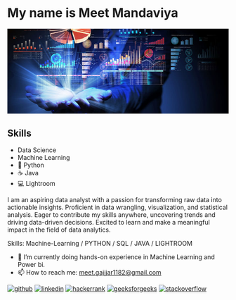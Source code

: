 # My name is Meet Mandaviya
<!-- #### Coding and Analysis -->
![Coding and Analysis](https://github.com/Meet-Mandaviya/Meet-Mandaviya/blob/66d6f6bbd0ff2ce865f03865f8bda34556ca9f9e/data-analytics.jpg)

## Skills 
* Data Science
* Machine Learning
* 🐍 Python
* ☕ Java
* 💻 Lightroom

I am an aspiring data analyst with a passion for transforming raw data into actionable insights. Proficient in data wrangling, visualization, and statistical analysis. Eager to contribute my skills anywhere, uncovering trends and driving data-driven decisions. Excited to learn and make a meaningful impact in the field of data analytics.

Skills: Machine-Learning / PYTHON / SQL / JAVA / LIGHTROOM 

- 🌱 I’m currently doing hands-on experience in Machine Learning and Power bi.
- 📫 How to reach me: meet.gajjjar1182@gmail.com 


[<img src='https://cdn.jsdelivr.net/npm/simple-icons@3.0.1/icons/github.svg' alt='github' height='40'>](https://github.com/Meet-Mandaviya)    [<img src='https://cdn.jsdelivr.net/npm/simple-icons@3.0.1/icons/linkedin.svg' alt='linkedin' height='40'>](https://www.linkedin.com/in/https://www.linkedinmeet-gajjar-821a2b209//)    [<img src='https://cdn.jsdelivr.net/npm/simple-icons@3.0.1/icons/hackerrank.svg' alt='hackerrank' height='40'>](https://www.hackerrank.com/meet_gajjar1182)   [<img src='https://cdn.jsdelivr.net/npm/simple-icons@3.0.1/icons/geeksforgeeks.svg' alt='geeksforgeeks' height='40'>](https://auth.geeksforgeeks.org/user/code_demon11)   [<img src='https://cdn.jsdelivr.net/npm/simple-icons@3.0.1/icons/stackoverflow.svg' alt='stackoverflow' height='40'>](https://stackoverflow.com/users/18438198/meet-gajjar)  
